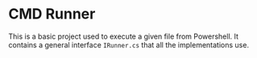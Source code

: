 ﻿# CMD Runner
This is a basic project used to execute a given file from Powershell.
It contains a general interface `IRunner.cs` that all the implementations use.